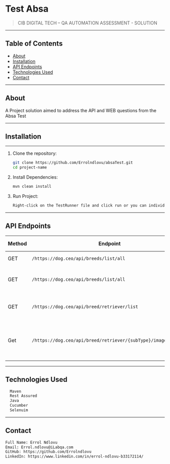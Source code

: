 # Test Absa

> CIB DIGITAL TECH – QA AUTOMATION ASSESSMENT - SOLUTION

---

## Table of Contents

- [About](#about)
- [Installation](#installation)
- [API Endpoints](#api-endpoints)
- [Technologies Used](#technologies-used)
- [Contact](#contact)

---

## About

A Project solution aimed to address the API and WEB questions from the Absa Test

---

## Installation

---

1. Clone the repository:
   ```sh
   git clone https://github.com/Errolndlovu/absaTest.git
   cd project-name
2. Install Dependencies:
   ```sh
   mvn clean install
3. Run Project:
   ```sh
   Right-click on the TestRunner file and click run or you can individually run each feature, by right-clicking on it and click run feature.

---

## API Endpoints 

| Method | Endpoint                                                       | Description                                        | Request Body | 
|--------|----------------------------------------------------------------|----------------------------------------------------|--------------|
| GET    | `/https://dog.ceo/api/breeds/list/all`                         | Get a list of all breed                            | N/A          |
| GET    | `/https://dog.ceo/api/breeds/list/all`                         | Retrieves a list of all breeds with retriever      | N/A          |
| GET    | `/https://dog.ceo/api/breed/retriever/list`                    | Returns a list Retriever sub breeds                | N/A          |
| Get    | `/https://dog.ceo/api/breed/retriever/{subType}/images/random` | Returns a random image or link of a specific breed | N/A          |

---

## Technologies Used
 ```sh
   Maven 
   Rest Assured 
   Java 
   Cucumber
   Selenuim
   ````
---

## Contact
```sh
Full Name: Errol Ndlovu
Email: Errol.ndlovu@iLabqa.com
GitHub: https://github.com/Errolndlovu
LinkedIn: https://www.linkedin.com/in/errol-ndlovu-b33172114/

